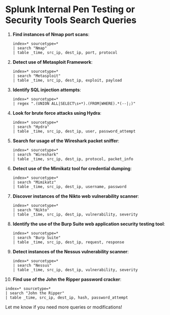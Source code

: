 # Splunk Internal Pen Testing or Security Tools Search Queries

1. **Find instances of Nmap port scans**:
   ```spl
   index=* sourcetype=*
   | search "Nmap"
   | table _time, src_ip, dest_ip, port, protocol
   ```

2. **Detect use of Metasploit Framework**:
   ```spl
   index=* sourcetype=*
   | search "Metasploit"
   | table _time, src_ip, dest_ip, exploit, payload
   ```

3. **Identify SQL injection attempts**:
   ```spl
   index=* sourcetype=*
   | regex ".(UNION ALL|SELECT\s+*).(FROM|WHERE).*(--|;)"
   ```

4. **Look for brute force attacks using Hydra**:
   ```spl
   index=* sourcetype=*
   | search "Hydra"
   | table _time, src_ip, dest_ip, user, password_attempt
   ```

5. **Search for usage of the Wireshark packet sniffer**:
   ```spl
   index=* sourcetype=*
   | search "Wireshark"
   | table _time, src_ip, dest_ip, protocol, packet_info
   ```

6. **Detect use of the Mimikatz tool for credential dumping**:
   ```spl
   index=* sourcetype=*
   | search "Mimikatz"
   | table _time, src_ip, dest_ip, username, password
   ```

7. **Discover instances of the Nikto web vulnerability scanner**:
   ```spl
   index=* sourcetype=*
   | search "Nikto"
   | table _time, src_ip, dest_ip, vulnerability, severity
   ```

8. **Identify the use of the Burp Suite web application security testing tool**:
   ```spl
   index=* sourcetype=*
   | search "Burp Suite"
   | table _time, src_ip, dest_ip, request, response
   ```

9. **Detect instances of the Nessus vulnerability scanner**:
   ```spl
   index=* sourcetype=*
   | search "Nessus"
   | table _time, src_ip, dest_ip, vulnerability, severity
   ```

10. **Find use of the John the Ripper password cracker**:
   ```spl
   index=* sourcetype=*
   | search "John the Ripper"
   | table _time, src_ip, dest_ip, hash, password_attempt
   ```

Let me know if you need more queries or modifications!